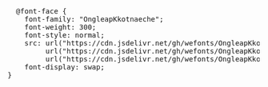 <pre>
  @font-face {
    font-family: "OngleapKkotnaeche";
    font-weight: 300;
    font-style: normal;
    src: url("https://cdn.jsdelivr.net/gh/wefonts/OngleapKkotnaeche/OngleapKkotnaeche.woff2") format("woff2"),
         url("https://cdn.jsdelivr.net/gh/wefonts/OngleapKkotnaeche/OngleapKkotnaeche.woff") format("woff"),
         url("https://cdn.jsdelivr.net/gh/wefonts/OngleapKkotnaeche/OngleapKkotnaeche.ttf") format("truetype");
    font-display: swap;
}

</pre>
